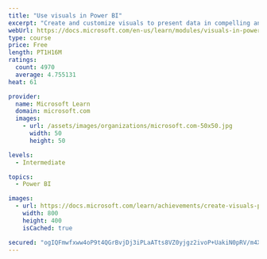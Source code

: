 ```yaml
---
title: "Use visuals in Power BI"
excerpt: "Create and customize visuals to present data in compelling and insightful ways."
webUrl: https://docs.microsoft.com/en-us/learn/modules/visuals-in-power-bi/
type: course
price: Free
length: PT1H16M
ratings:
  count: 4970
  average: 4.755131
heat: 61

provider:
  name: Microsoft Learn
  domain: microsoft.com
  images:
    - url: /assets/images/organizations/microsoft.com-50x50.jpg
      width: 50
      height: 50

levels:
  - Intermediate

topics:
  - Power BI

images:
  - url: https://docs.microsoft.com/learn/achievements/create-visuals-power-bi-desktop-social.png
    width: 800
    height: 400
    isCached: true

secured: "ogIQFmwfxww4oP9t4QGrBvjDj3iPLaATts8VZ0yjgz2ivoP+UakiN0pRV/m4XDj89aNoZZ7N6Kyjq08lnxqPAb/D3KgIdO9g6IfZC/Hwv5C6HhPGSundR7jHGqxj250zrAJcTKg8Xi/vwJ59iwT14e9rl885l34QoV10cWT9i02toE5JbiWxzTrl1IpS2SGLFAZ8jEd1CFF/NgCuYhYCVG0xoYXtzOHp+DgCjq014n4qlGxghHxa6YzJqHUEKEs6e2G/Ktu2tXCqioS12t2b9x3iOXbhzpqS1Ora5YjDW9yPIQXWVoaowRTnH4Hr3vK0PGEaldECak6jnnf9qgNYZxWANnBFJ6SbOil1tzVqdakRCokJ/3pL3GlwKP0E45AYzb1IRq62eRTtJsnx1wdZycJ0P+7c1bSLJW1qRGHxb4w=;ydQbYMEgpcMXSNPX0I3VLA=="
---
```


